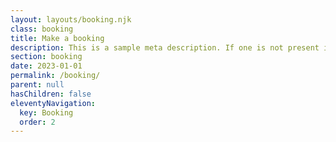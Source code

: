```yaml
---
layout: layouts/booking.njk
class: booking
title: Make a booking
description: This is a sample meta description. If one is not present in your page/post's front matter, the default metadata.description will be used instead.
section: booking
date: 2023-01-01
permalink: /booking/
parent: null
hasChildren: false
eleventyNavigation:
  key: Booking
  order: 2
---
```


